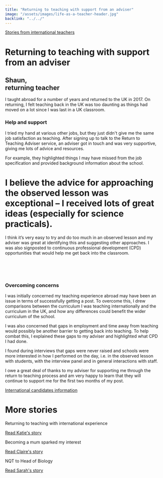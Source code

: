 ```yaml
---
title: "Returning to teaching with support from an adviser"
image: "/assets/images/life-as-a-teacher-header.jpg"
backlink: "../../"
---
```


<div class="content-wrapper">
    <div class="content__right">
    </div>
    <div class="content__left">
        <div class="stories">
            <p>
                <a class="backlink backlink--top" href="/life-as-a-teacher/my-story-into-teaching/international-career-changers">Stories from international teachers</a>
            </p>
            <h1>Returning to teaching with support from an adviser</h1>
            <div class="story-header">
                <div class="story-header__thumb" style="background-image:url('/assets/images/stories/stories-shaun.jpg')"></div>
                <div class="story-header__label">
                    <h2>Shaun,<br> returning teacher</h2>
                </div>
            </div>
            
   <p class="prominent">
                I taught abroad for a number of years and returned to the UK in 2017. On returning, I felt teaching back in the UK was too daunting as things had moved on a lot since I was last in a UK classroom.
            </p>
            
   <h3>Help and support</h3>
               <p> I tried my hand at various other jobs, but they just didn't give me the same job satisfaction as teaching. After signing up to talk to the Return to Teaching Adviser service, an adviser got in touch and was very supportive, giving me lots of advice and resources.</p> 
               
   <p>For example, they highlighted things I may have missed from the job specification and provided background information about the school.</p> 
            
  <div>
                <div class="quote-block">
                    <span class="icon-quote"></span>
                    <h1>I believe the advice for approaching the observed lesson was exceptional – I received lots of great ideas (especially for science practicals).<span class="icon-quote quote-close"></span></h1>
                    
   </div>
                <p>
                    I think it’s very easy to try and do too much in an observed lesson and my adviser was great at identifying this and suggesting other approaches. I was also signposted to continuous professional development (CPD) opportunities that would help me get back into the classroom.
                </p>
            </div>
    <br/><br/><br/>
   <h3>Overcoming concerns</h3>

<p>I was initially concerned my teaching experience abroad may have been an issue in terms of successfully getting a post. To overcome this, I drew comparisons between the curriculum I was teaching internationally and the curriculum in the UK, and how any differences could benefit the wider curriculum of the school.</p>

<p>I was also concerned that gaps in employment and time away from teaching would possibly be another barrier to getting back into teaching. To help combat this, I explained these gaps to my adviser and highlighted what CPD I had done.</p>

<p> I found during interviews that gaps were never raised and schools were more interested in how I performed on the day, i.e. in the observed lesson with students, with the interview panel and in general interactions with staff.</p>

<p>I owe a great deal of thanks to my adviser for supporting me through the return to teaching process and am very happy to learn that they will continue to support me for the first two months of my post.</p>



<a href="/international-candidates" class="git-link">
    International candidates information <i class="fas fa-chevron-right"></i>
</a>

   </div>
    </div>
</div>

<div class="more-stories">
    <h1 class="more-stories_header strapline">More stories</h1>
    <div class="more-stories__thumbs">
        <div class="more-stories__thumbs__thumb">
            <a href="/life-as-a-teacher/my-story-into-teaching/international-career-changers/returning-to-teaching-with-international-experience">
                <div class="more-stories__thumbs__thumb__img" style="background-image:url('/assets/images/stories/stories-katie.png')"></div>
            </a>
            <div class="more-stories__thumbs__thumb__content">
                <p>Returning to teaching with international experience</p>
                <a class="git-link" href="/life-as-a-teacher/my-story-into-teaching/international-career-changers/returning-to-teaching-with-international-experience">Read Katie's story  <i class="fas fa-chevron-right"></i></a>
            </div>
        </div>
        <div class="more-stories__thumbs__thumb">
            <a href="/life-as-a-teacher/my-story-into-teaching/career-changers/becoming-a-mum-sparked-my-interest">
                <div class="more-stories__thumbs__thumb__img" style="background-image:url('/assets/images/stories/stories-claire.jpg')"></div>
            </a>
            <div class="more-stories__thumbs__thumb__content">
                <p>Becoming a mum sparked my interest</p>
                <a class="git-link" href="/life-as-a-teacher/my-story-into-teaching/career-changers/becoming-a-mum-sparked-my-interest">Read Claire's story  <i class="fas fa-chevron-right"></i></a>
            </div>
        </div>
        <div class="more-stories__thumbs__thumb">
            <a href="/life-as-a-teacher/my-story-into-teaching/career-progression/nqt-to-head-of-biology">
                <div class="more-stories__thumbs__thumb__img" style="background-image:url('/assets/images/stories/stories-sarah.jpg')"></div>
            </a>
            <div class="more-stories__thumbs__thumb__content">
                <p>NQT to Head of Biology</p>
                <a class="git-link" href="/life-as-a-teacher/my-story-into-teaching/career-progression/nqt-to-head-of-biology">Read Sarah's story <i class="fas fa-chevron-right"></i></a>
            </div>
        </div>
    </div>
</div>


